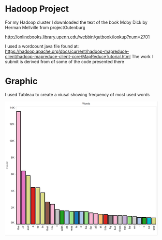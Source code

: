 # Hadoop Project

For my Hadoop cluster I downloaded the text of the book Moby Dick by Herman Mellville from projectGutenburg

http://onlinebooks.library.upenn.edu/webbin/gutbook/lookup?num=2701

I used a wordcount java file found at: https://hadoop.apache.org/docs/current/hadoop-mapreduce-client/hadoop-mapreduce-client-core/MapReduceTutorial.html
The work I submit is derived from of some of the code presented there

# Graphic
I used Tableau to create a viusal showing frequency of most used words

![Word Frequency in Moby Dick for most frequent words](./Picture1.png)
